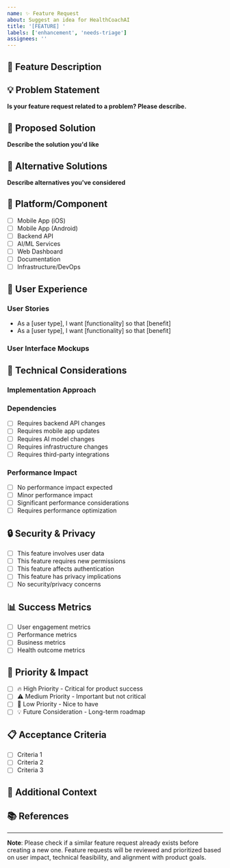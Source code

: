 ```yaml
---
name: ✨ Feature Request
about: Suggest an idea for HealthCoachAI
title: '[FEATURE] '
labels: ['enhancement', 'needs-triage']
assignees: ''
---
```


## 🚀 Feature Description
<!-- A clear and concise description of the feature you'd like to see -->

## 💡 Problem Statement
<!-- What problem does this feature solve? -->
**Is your feature request related to a problem? Please describe.**
<!-- A clear and concise description of what the problem is. Ex. I'm always frustrated when [...] -->

## 🎯 Proposed Solution
<!-- Describe the solution you'd like -->
**Describe the solution you'd like**
<!-- A clear and concise description of what you want to happen -->

## 🔄 Alternative Solutions
<!-- Describe alternatives you've considered -->
**Describe alternatives you've considered**
<!-- A clear and concise description of any alternative solutions or features you've considered -->

## 📱 Platform/Component
<!-- Which parts of the application would this feature affect? -->
- [ ] Mobile App (iOS)
- [ ] Mobile App (Android) 
- [ ] Backend API
- [ ] AI/ML Services
- [ ] Web Dashboard
- [ ] Documentation
- [ ] Infrastructure/DevOps

## 🎨 User Experience
<!-- How would users interact with this feature? -->

### User Stories
<!-- Write user stories in the format: "As a [user type], I want [functionality] so that [benefit]" -->
- As a [user type], I want [functionality] so that [benefit]
- As a [user type], I want [functionality] so that [benefit]

### User Interface Mockups
<!-- If applicable, add mockups, wireframes, or sketches -->

## 🔧 Technical Considerations

### Implementation Approach
<!-- High-level technical approach if you have ideas -->

### Dependencies
<!-- What other features or systems would this depend on? -->
- [ ] Requires backend API changes
- [ ] Requires mobile app updates
- [ ] Requires AI model changes
- [ ] Requires infrastructure changes
- [ ] Requires third-party integrations

### Performance Impact
<!-- How might this feature affect performance? -->
- [ ] No performance impact expected
- [ ] Minor performance impact
- [ ] Significant performance considerations
- [ ] Requires performance optimization

## 🔒 Security & Privacy
<!-- Security and privacy considerations -->
- [ ] This feature involves user data
- [ ] This feature requires new permissions
- [ ] This feature affects authentication
- [ ] This feature has privacy implications
- [ ] No security/privacy concerns

## 📊 Success Metrics
<!-- How would we measure the success of this feature? -->
- [ ] User engagement metrics
- [ ] Performance metrics
- [ ] Business metrics
- [ ] Health outcome metrics

## 🎯 Priority & Impact
<!-- How important is this feature? -->
- [ ] 🔥 High Priority - Critical for product success
- [ ] ⚠️ Medium Priority - Important but not critical
- [ ] 📝 Low Priority - Nice to have
- [ ] 💡 Future Consideration - Long-term roadmap

## 📋 Acceptance Criteria
<!-- Define what "done" looks like for this feature -->
- [ ] Criteria 1
- [ ] Criteria 2
- [ ] Criteria 3

## 🔄 Additional Context
<!-- Add any other context, screenshots, research, or examples about the feature request here -->

## 📚 References
<!-- Links to research, similar features in other apps, documentation, etc. -->

---

**Note**: Please check if a similar feature request already exists before creating a new one. Feature requests will be reviewed and prioritized based on user impact, technical feasibility, and alignment with product goals.
